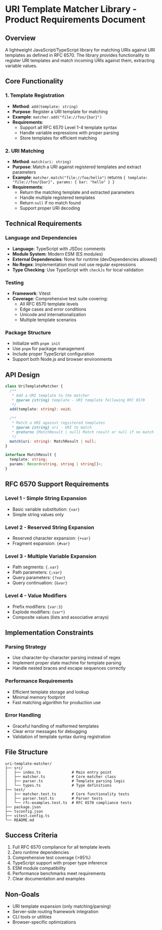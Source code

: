 # URI Template Matcher Library - Product Requirements Document

## Overview
A lightweight JavaScript/TypeScript library for matching URIs against URI templates as defined in RFC 6570. The library provides functionality to register URI templates and match incoming URIs against them, extracting variable values.

## Core Functionality

### 1. Template Registration
- **Method**: `add(template: string)`
- **Purpose**: Register a URI template for matching
- **Example**: `matcher.add("file://foo/{bar}")`
- **Requirements**:
  - Support all RFC 6570 Level 1-4 template syntax
  - Handle variable expressions with proper parsing
  - Store templates for efficient matching

### 2. URI Matching
- **Method**: `match(uri: string)`
- **Purpose**: Match a URI against registered templates and extract parameters
- **Example**: `matcher.match("file://foo/hello")` returns `{ template: "file://foo/{bar}", params: { bar: "hello" } }`
- **Requirements**:
  - Return the matching template and extracted parameters
  - Handle multiple registered templates
  - Return `null` if no match found
  - Support proper URI decoding

## Technical Requirements

### Language and Dependencies
- **Language**: TypeScript with JSDoc comments
- **Module System**: Modern ESM (ES modules)
- **External Dependencies**: None for runtime (devDependencies allowed)
- **No Regex**: Implementation must not use regular expressions
- **Type Checking**: Use TypeScript with `checkJs` for local validation

### Testing
- **Framework**: Vitest
- **Coverage**: Comprehensive test suite covering:
  - All RFC 6570 template levels
  - Edge cases and error conditions
  - Unicode and internationalization
  - Multiple template scenarios

### Package Structure
- Initialize with `pnpm init`
- Use `pnpm` for package management
- Include proper TypeScript configuration
- Support both Node.js and browser environments

## API Design

```typescript
class UriTemplateMatcher {
  /**
   * Add a URI template to the matcher
   * @param {string} template - URI template following RFC 6570
   */
  add(template: string): void;

  /**
   * Match a URI against registered templates
   * @param {string} uri - URI to match
   * @returns {MatchResult | null} Match result or null if no match
   */
  match(uri: string): MatchResult | null;
}

interface MatchResult {
  template: string;
  params: Record<string, string | string[]>;
}
```

## RFC 6570 Support Requirements

### Level 1 - Simple String Expansion
- Basic variable substitution: `{var}`
- Simple string values only

### Level 2 - Reserved String Expansion
- Reserved character expansion: `{+var}`
- Fragment expansion: `{#var}`

### Level 3 - Multiple Variable Expansion
- Path segments: `{.var}`
- Path parameters: `{;var}`
- Query parameters: `{?var}`
- Query continuation: `{&var}`

### Level 4 - Value Modifiers
- Prefix modifiers: `{var:3}`
- Explode modifiers: `{var*}`
- Composite values (lists and associative arrays)

## Implementation Constraints

### Parsing Strategy
- Use character-by-character parsing instead of regex
- Implement proper state machine for template parsing
- Handle nested braces and escape sequences correctly

### Performance Requirements
- Efficient template storage and lookup
- Minimal memory footprint
- Fast matching algorithm for production use

### Error Handling
- Graceful handling of malformed templates
- Clear error messages for debugging
- Validation of template syntax during registration

## File Structure
```
uri-template-matcher/
├── src/
│   ├── index.ts              # Main entry point
│   ├── matcher.ts            # Core matcher class
│   ├── parser.ts             # Template parsing logic
│   └── types.ts              # Type definitions
├── test/
│   ├── matcher.test.ts       # Core functionality tests
│   ├── parser.test.ts        # Parser tests
│   └── rfc-examples.test.ts  # RFC 6570 compliance tests
├── package.json
├── tsconfig.json
├── vitest.config.ts
└── README.md
```

## Success Criteria
1. Full RFC 6570 compliance for all template levels
2. Zero runtime dependencies
3. Comprehensive test coverage (>95%)
4. TypeScript support with proper type inference
5. ESM module compatibility
6. Performance benchmarks meet requirements
7. Clear documentation and examples

## Non-Goals
- URI template expansion (only matching/parsing)
- Server-side routing framework integration
- CLI tools or utilities
- Browser-specific optimizations